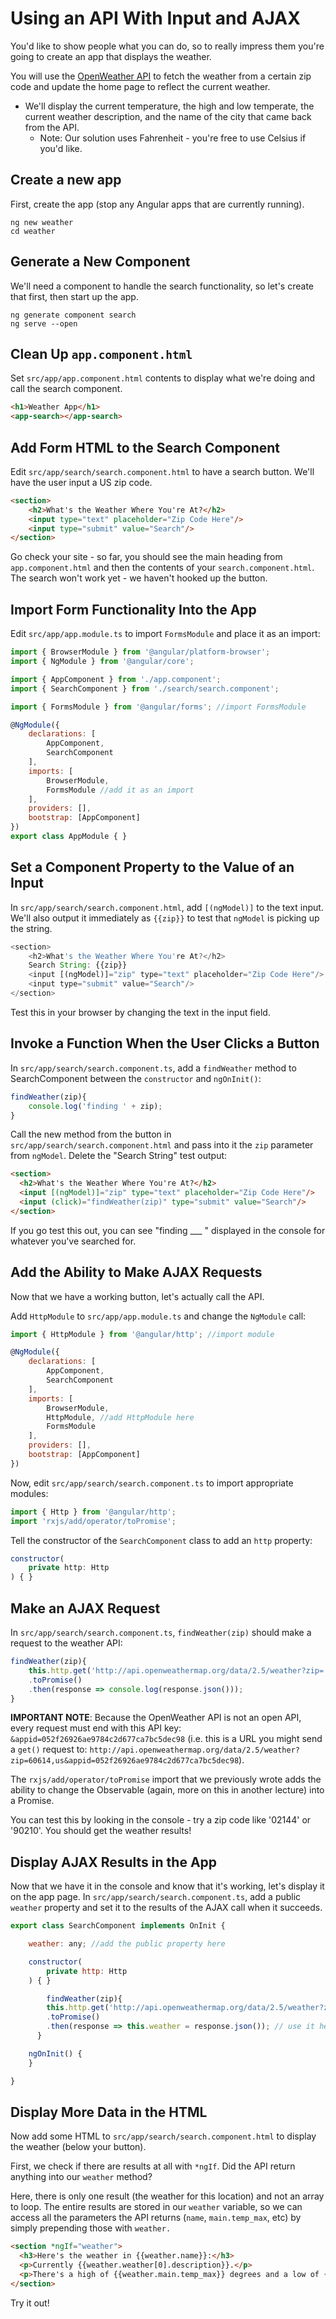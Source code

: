 # Using an API With Input and AJAX

You'd like to show people what you can do, so to really impress them you're going to create an app that displays the weather.

You will use the [OpenWeather API](http://openweathermap.org/current) to fetch the weather from a certain zip code and update the home page to reflect the current weather.
- We'll display the current temperature, the high and low temperate, the current weather description, and the name of the city that came back from the API.
	- Note: Our solution uses Fahrenheit - you're free to use Celsius if you'd like.

## Create a new app

First, create the app (stop any Angular apps that are currently running).

```
ng new weather
cd weather
```

## Generate a New Component
We'll need a component to handle the search functionality, so let's create that first, then start up the app.

```
ng generate component search
ng serve --open
```

## Clean Up `app.component.html`

Set `src/app/app.component.html` contents to display what we're doing and call the search component.

```html
<h1>Weather App</h1>
<app-search></app-search>
```

## Add Form HTML to the Search Component

Edit `src/app/search/search.component.html` to have a search button. We'll have the user input a US zip code.

```html
<section>
    <h2>What's the Weather Where You're At?</h2>
    <input type="text" placeholder="Zip Code Here"/>
    <input type="submit" value="Search"/>
</section>
```

Go check your site - so far, you should see the main heading from `app.component.html` and then the contents of your `search.component.html`. The search won't work yet - we haven't hooked up the button.



## Import Form Functionality Into the App

Edit `src/app/app.module.ts` to import `FormsModule` and place it as an import:

```javascript
import { BrowserModule } from '@angular/platform-browser';
import { NgModule } from '@angular/core';

import { AppComponent } from './app.component';
import { SearchComponent } from './search/search.component';

import { FormsModule } from '@angular/forms'; //import FormsModule

@NgModule({
    declarations: [
        AppComponent,
        SearchComponent
    ],
    imports: [
        BrowserModule,
        FormsModule //add it as an import
    ],
    providers: [],
    bootstrap: [AppComponent]
})
export class AppModule { }
```

## Set a Component Property to the Value of an Input

In `src/app/search/search.component.html`, add `[(ngModel)]` to the text input. We'll also output it immediately as `{{zip}}` to test that `ngModel` is picking up the string.

```js
<section>
    <h2>What's the Weather Where You're At?</h2>
    Search String: {{zip}}
    <input [(ngModel)]="zip" type="text" placeholder="Zip Code Here"/>
    <input type="submit" value="Search"/>
</section>
```

Test this in your browser by changing the text in the input field.


## Invoke a Function When the User Clicks a Button

In `src/app/search/search.component.ts`, add a `findWeather` method to SearchComponent between the `constructor` and `ngOnInit()`:

```javascript
findWeather(zip){
	console.log('finding ' + zip);
}
```

Call the new method from the button in `src/app/search/search.component.html` and pass into it the `zip` parameter from `ngModel`. Delete the "Search String" test output:

```html
<section>
  <h2>What's the Weather Where You're At?</h2>
  <input [(ngModel)]="zip" type="text" placeholder="Zip Code Here"/>
  <input (click)="findWeather(zip)" type="submit" value="Search"/>
</section>
```

If you go test this out, you can see "finding ___ " displayed in the console for whatever you've searched for.



## Add the Ability to Make AJAX Requests

Now that we have a working button, let's actually call the API.

Add `HttpModule` to `src/app/app.module.ts` and change the `NgModule` call:

```javascript
import { HttpModule } from '@angular/http'; //import module

@NgModule({
    declarations: [
        AppComponent,
        SearchComponent
    ],
    imports: [
        BrowserModule,
        HttpModule, //add HttpModule here
        FormsModule
    ],
    providers: [],
    bootstrap: [AppComponent]
})
```

Now, edit `src/app/search/search.component.ts` to import appropriate modules:

```javascript
import { Http } from '@angular/http';
import 'rxjs/add/operator/toPromise';
```

Tell the constructor of the `SearchComponent` class to add an `http` property:

```javascript
constructor(
    private http: Http
) { }
```


## Make an AJAX Request

In `src/app/search/search.component.ts`, `findWeather(zip)` should make a request to the weather API:

```js
findWeather(zip){
    this.http.get('http://api.openweathermap.org/data/2.5/weather?zip=' + zip + ',us&appid=052f26926ae9784c2d677ca7bc5dec98&&units=imperial')
    .toPromise()
    .then(response => console.log(response.json()));
}
```

**IMPORTANT NOTE**: Because the OpenWeather API is not an open API, every request must end with this API key:  `&appid=052f26926ae9784c2d677ca7bc5dec98`  (i.e. this is a URL you might send a `get()` request to: `http://api.openweathermap.org/data/2.5/weather?zip=60614,us&appid=052f26926ae9784c2d677ca7bc5dec98`).

The `rxjs/add/operator/toPromise` import that we previously wrote adds the ability to change the Observable (again, more on this in another lecture) into a Promise.

You can test this by looking in the console - try a zip code like '02144' or '90210'. You should get the weather results!

## Display AJAX Results in the App

Now that we have it in the console and know that it's working, let's display it on the app page. In `src/app/search/search.component.ts`, add a public `weather` property and set it to the results of the AJAX call when it succeeds.

```javascript
export class SearchComponent implements OnInit {

    weather: any; //add the public property here

    constructor(
        private http: Http
    ) { }

		findWeather(zip){
	    this.http.get('http://api.openweathermap.org/data/2.5/weather?zip=' + zip + ',us&appid=052f26926ae9784c2d677ca7bc5dec98&&units=imperial')
	    .toPromise()
	    .then(response => this.weather = response.json()); // use it here
	  }

    ngOnInit() {
    }

}
```

## Display More Data in the HTML

Now add some HTML to `src/app/search/search.component.html` to display the weather (below your button).

First, we check if there are results at all with `*ngIf`. Did the API return anything into our `weather` method?

Here, there is only one result (the weather for this location) and not an array to loop. The entire results are stored in our `weather` variable, so we can access all the parameters the API returns (`name`, `main.temp_max`, etc) by simply prepending those with `weather.`

```html
<section *ngIf="weather">
  <h3>Here's the weather in {{weather.name}}:</h3>
  <p>Currently {{weather.weather[0].description}}.</p>
  <p>There's a high of {{weather.main.temp_max}} degrees and a low of {{weather.main.temp_min}} degrees.</p>
</section>
```

Try it out!
